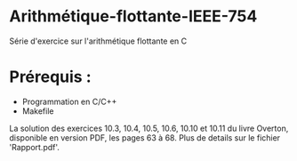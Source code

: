 # Arithmétique-flottante-IEEE-754
Série d'exercice sur l'arithmétique flottante en C 

# Prérequis :
- Programmation en C/C++
- Makefile 


La solution des exercices 10.3, 10.4, 10.5, 10.6, 10.10 et 10.11 du livre Overton, disponible en version PDF, les pages 63 à 68. Plus de details sur le fichier 'Rapport.pdf'.
